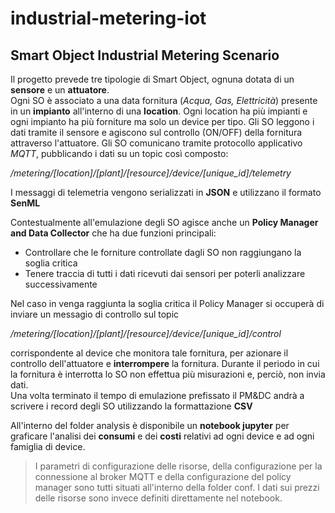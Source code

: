 # industrial-metering-iot
## Smart Object Industrial Metering Scenario  

Il progetto prevede tre tipologie di Smart Object, ognuna dotata di un **sensore** e un **attuatore**.  
Ogni SO è associato a una data fornitura (*Acqua, Gas, Elettricità*)
presente in un **impianto** all'interno di una **location**. Ogni location ha più impianti e ogni impianto ha più forniture ma solo un device per tipo. 
Gli SO leggono i dati tramite il sensore e agiscono sul controllo (ON/OFF) della fornitura attraverso l'attuatore. Gli SO comunicano tramite protocollo applicativo *MQTT*, 
pubblicando i dati su un topic così composto:

*/metering/[location]/[plant]/[resource]/device/[unique_id]/telemetry*

I messaggi di telemetria vengono serializzati in **JSON** e utilizzano il formato **SenML**

Contestualmente all'emulazione degli SO agisce anche un **Policy Manager and Data Collector** che ha due funzioni principali:

- Controllare che le forniture controllate dagli SO non raggiungano la soglia critica
- Tenere traccia di tutti i dati ricevuti dai sensori per poterli analizzare successivamente

Nel caso in venga raggiunta la soglia critica il Policy Manager si occuperà di inviare un messagio di controllo sul topic 

*/metering/[location]/[plant]/[resource]/device/[unique_id]/control*

corrispondente al device che monitora tale fornitura, per azionare il controllo dell'attuatore e **interrompere** la fornitura. Durante il periodo in cui la fornitura 
è interrotta lo SO non effettua più misurazioni e, perciò, non invia dati.  
Una volta terminato il tempo di emulazione prefissato il PM&DC andrà a scrivere i record degli SO utilizzando la formattazione **CSV**  

All'interno del folder analysis è disponibile un **notebook jupyter** per graficare l'analisi dei **consumi** e dei **costi** relativi ad ogni device
e ad ogni famiglia di device.  

> I parametri di configurazione delle risorse, della configurazione per la connessione al broker MQTT e della configurazione del policy manager sono 
tutti situati all'interno della folder conf. I dati sui prezzi delle risorse sono invece definiti direttamente nel notebook.
